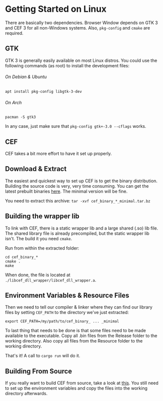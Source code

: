 # Getting Started on Linux

There are basically two dependencies.
Browser Window depends on GTK 3 and CEF 3 for all non-Windows systems.
Also, `pkg-config` and `cmake` are required.

## GTK

GTK 3 is generally easily available on most Linux distros.
You could use the following commands (as root) to install the development files:

###### On Debian & Ubuntu
`apt install pkg-config libgtk-3-dev`

###### On Arch
`pacman -S gtk3`

In any case, just make sure that `pkg-config gtk+-3.0 --cflags` works.

## CEF

CEF takes a bit more effort to have it set up properly.

## Download & Extract

The easiest and quickest way to set up CEF is to get the binary distribution.
Building the source code is very, very time consuming.
You can get the latest prebuilt binaries [here](http://opensource.spotify.com/cefbuilds/index.html).
The minimal version will be fine.

You need to extract this archive:
`tar -xvf cef_binary_*_minimal.tar.bz`

## Building the wrapper lib

To link with CEF, there is a static wrapper lib and a large shared (.so) lib file.
The shared library file is already precompiled, but the static wrapper lib isn't.
The build it you need `cmake`.

Run from within the extracted folder:
```
cd cef_binary_*
cmake .
make
```
When done, the file is located at `./libcef_dll_wrapper/libcef_dll_wrapper.a`.

## Environment Variables & Resource Files

Then we need to tell our compiler & linker where they can find our library files by setting `CEF_PATH` to the directory we've just extracted:
```
export CEF_PATH=/my/path/to/cef_binary_ ... _minimal
```

To last thing that needs to be done is that some files need to be made available to the executable.
Copy all .bin files from the Release folder to the working directory.
Also copy all files from the Resource folder to the working directory.

That's it!
A call to `cargo run` will do it.

## Building From Source

If you really want to build CEF from source, take a look at [this](https://bitbucket.org/chromiumembedded/cef/wiki/BranchesAndBuilding.md#markdown-header-automated-method).
You still need to set up the environment variables and copy the files into the working directory afterwards.
